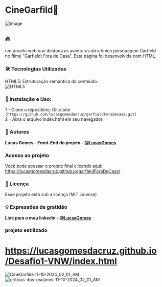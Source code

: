 # CineGarfild🚀 
![image](https://github.com/user-attachments/assets/d4fe01c4-8f49-4ff8-81fd-24671d303539)

## 🔥 
um projeto web que destaca as aventuras do icônico personagem Garfield no filme "Garfield: Fora de Casa". Esta página foi desenvolvida com HTML.


### 🛠️ Tecnologias Utilizadas
HTML5: Estruturação semântica do conteúdo. <br>
![HTML5](https://img.shields.io/badge/html5-%23E34F26.svg?style=for-the-badge&logo=html5&logoColor=white) 

### 📁 Instalação e Uso:
1 - Clone o repositório: Git clone `(https://github.com/lucasgomesdacruz/garfieldForaDeCasa.git)` <br>
2 - Abra o arquivo index.html em seu navegador.<br>

### 👷 Autores

**Lucas Gomes - Front-End do projeto - [@LucasGomes](https://github.com/lucasgomesdacruz)**

### Acesso ao projeto
Você pode acessar o projeto final clicando aqui: <a>https://lucasgomesdacruz.github.io/garfieldForaDeCasa/</a>

### 📄 Licença
Esse projeto está sob a licença (MIT License)

### 💡 Expressões de gratidão
**Link para o meu linkedin - [@LucasGomes](https://www.linkedin.com/in/lucaass1997)**

### projeto estilizado
# <a>https://lucasgomesdacruz.github.io/Desafio1-VNW/index.html <a/>

![CineGarfild-11-10-2024_02_01_AM](https://github.com/user-attachments/assets/ca38c5a4-8472-465a-8add-0a72a3b30c63)
![críticas-dos-usuários-11-10-2024_02_01_AM](https://github.com/user-attachments/assets/28a9678a-3871-48d4-b3ff-944966f15537)
